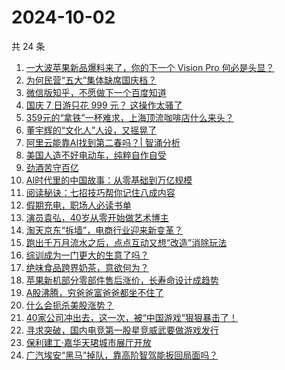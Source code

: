 # 2024-10-02

共 24 条

<!-- BEGIN 36KR -->
<!-- 最后更新时间 2024-10-02 06:13:24 +0800 -->
1. [一大波苹果新品爆料来了，你的下一个 Vision Pro 何必是头显？](https://36kr.com/p/2972397481644292)
1. [为何民营“五大”集体缺席国庆档？](https://36kr.com/p/2972685859836165)
1. [微信版知乎，不愿做下一个百度知道](https://36kr.com/p/2972598512328325)
1. [国庆 7 日游只花 999 元？ 这操作太骚了](https://36kr.com/p/2972645036626182)
1. [359元的“拿铁”一杯难求，上海顶流咖啡店什么来头？](https://36kr.com/p/2973282972324098)
1. [董宇辉的“文化人”人设，又摇晃了](https://36kr.com/p/2972654919294857)
1. [阿里云能靠AI找到第二春吗？| 智涌分析](https://36kr.com/p/2972455151243267)
1. [美国人造不好电动车，纯粹自作自受](https://36kr.com/p/2965424211415040)
1. [劲酒苦守百亿](https://36kr.com/p/2972533416743168)
1. [AI时代里的中国故事：从零基础到万亿规模](https://36kr.com/p/2973408918720773)
1. [阅读秘诀：七招技巧帮你记住八成内容](https://36kr.com/p/2962738040066304)
1. [假期充电，职场人必读书单](https://36kr.com/p/2972137627635974)
1. [演员袁弘，40岁从零开始做艺术博主](https://36kr.com/p/2972364770365446)
1. [淘天京东“拆墙”，电商行业迎来新变革？](https://36kr.com/p/2972656497201160)
1. [跑出千万月流水之后，点点互动又想“改造”消除玩法](https://36kr.com/p/2972621179621636)
1. [综训成为一门更大的生意了吗？](https://36kr.com/p/2972577245958401)
1. [绝味食品跨界奶茶，意欲何为？](https://36kr.com/p/2972581014769920)
1. [苹果新机部分零部件售后涨价，长寿命设计成趋势](https://36kr.com/p/2972501496271107)
1. [A股沸腾，穷爸爸富爸爸都坐不住了](https://36kr.com/p/2973145907699329)
1. [什么会扼杀美股涨势？](https://36kr.com/p/2972568118776073)
1. [40家公司冲出去，这一次，被“中国游戏”狠狠暴击了！](https://36kr.com/p/2972541871165697)
1. [寻求突破，国内电竞第一股星竞威武要做游戏发行](https://36kr.com/p/2972501209272326)
1. [保利建工·嘉华天珺城市展厅开放](https://36kr.com/p/2974044535001350)
1. [广汽埃安“黑马”掉队，靠高阶智驾能扳回局面吗？](https://36kr.com/p/2972530022162056)
<!-- END 36KR -->